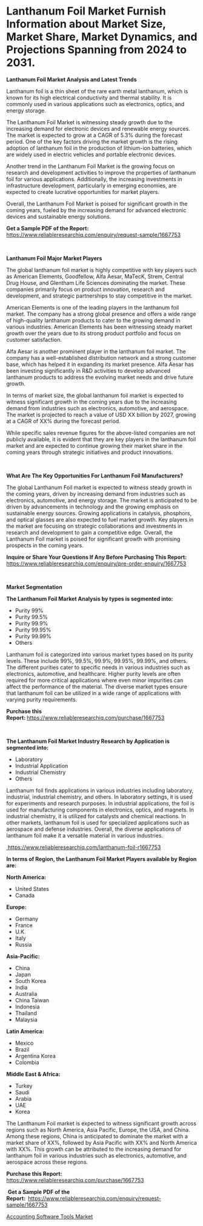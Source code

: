 <p><h1>Lanthanum Foil Market Furnish Information about Market Size, Market Share, Market Dynamics, and Projections Spanning from 2024 to 2031.</h1></p><p><strong>Lanthanum Foil Market Analysis and Latest Trends</strong></p>
<p><p>Lanthanum foil is a thin sheet of the rare earth metal lanthanum, which is known for its high electrical conductivity and thermal stability. It is commonly used in various applications such as electronics, optics, and energy storage.</p><p>The Lanthanum Foil Market is witnessing steady growth due to the increasing demand for electronic devices and renewable energy sources. The market is expected to grow at a CAGR of 5.3% during the forecast period. One of the key factors driving the market growth is the rising adoption of lanthanum foil in the production of lithium-ion batteries, which are widely used in electric vehicles and portable electronic devices.</p><p>Another trend in the Lanthanum Foil Market is the growing focus on research and development activities to improve the properties of lanthanum foil for various applications. Additionally, the increasing investments in infrastructure development, particularly in emerging economies, are expected to create lucrative opportunities for market players.</p><p>Overall, the Lanthanum Foil Market is poised for significant growth in the coming years, fueled by the increasing demand for advanced electronic devices and sustainable energy solutions.</p></p>
<p><strong>Get a Sample PDF of the Report:&nbsp;</strong> <a href="https://www.reliableresearchiq.com/enquiry/request-sample/1667753">https://www.reliableresearchiq.com/enquiry/request-sample/1667753</a></p>
<p>&nbsp;</p>
<p><strong>Lanthanum Foil Major Market Players</strong></p>
<p><p>The global lanthanum foil market is highly competitive with key players such as American Elements, Goodfellow, Alfa Aesar, MaTecK, Strem, Central Drug House, and Glentham Life Sciences dominating the market. These companies primarily focus on product innovation, research and development, and strategic partnerships to stay competitive in the market.</p><p>American Elements is one of the leading players in the lanthanum foil market. The company has a strong global presence and offers a wide range of high-quality lanthanum products to cater to the growing demand in various industries. American Elements has been witnessing steady market growth over the years due to its strong product portfolio and focus on customer satisfaction.</p><p>Alfa Aesar is another prominent player in the lanthanum foil market. The company has a well-established distribution network and a strong customer base, which has helped it in expanding its market presence. Alfa Aesar has been investing significantly in R&D activities to develop advanced lanthanum products to address the evolving market needs and drive future growth.</p><p>In terms of market size, the global lanthanum foil market is expected to witness significant growth in the coming years due to the increasing demand from industries such as electronics, automotive, and aerospace. The market is projected to reach a value of USD XX billion by 2027, growing at a CAGR of XX% during the forecast period.</p><p>While specific sales revenue figures for the above-listed companies are not publicly available, it is evident that they are key players in the lanthanum foil market and are expected to continue growing their market share in the coming years through strategic initiatives and product innovations.</p></p>
<p>&nbsp;</p>
<p><strong>What Are The Key Opportunities For Lanthanum Foil Manufacturers?</strong></p>
<p><p>The global Lanthanum Foil market is expected to witness steady growth in the coming years, driven by increasing demand from industries such as electronics, automotive, and energy storage. The market is anticipated to be driven by advancements in technology and the growing emphasis on sustainable energy sources. Growing applications in catalysis, phosphors, and optical glasses are also expected to fuel market growth. Key players in the market are focusing on strategic collaborations and investments in research and development to gain a competitive edge. Overall, the Lanthanum Foil market is poised for significant growth with promising prospects in the coming years.</p></p>
<p><strong>Inquire or Share Your Questions If Any Before Purchasing This Report:</strong> <a href="https://www.reliableresearchiq.com/enquiry/pre-order-enquiry/1667753">https://www.reliableresearchiq.com/enquiry/pre-order-enquiry/1667753</a></p>
<p>&nbsp;</p>
<p><strong>Market Segmentation</strong></p>
<p><strong>The Lanthanum Foil Market Analysis by types is segmented into:</strong></p>
<p><ul><li>Purity 99%</li><li>Purity 99.5%</li><li>Purity 99.9%</li><li>Purity 99.95%</li><li>Purity 99.99%</li><li>Others</li></ul></p>
<p><p>Lanthanum foil is categorized into various market types based on its purity levels. These include 99%, 99.5%, 99.9%, 99.95%, 99.99%, and others. The different purities cater to specific needs in various industries such as electronics, automotive, and healthcare. Higher purity levels are often required for more critical applications where even minor impurities can affect the performance of the material. The diverse market types ensure that lanthanum foil can be utilized in a wide range of applications with varying purity requirements.</p></p>
<p><strong>Purchase this Report:&nbsp;</strong><a href="https://www.reliableresearchiq.com/purchase/1667753">https://www.reliableresearchiq.com/purchase/1667753</a></p>
<p>&nbsp;</p>
<p><strong>The Lanthanum Foil Market Industry Research by Application is segmented into:</strong></p>
<p><ul><li>Laboratory</li><li>Industrial Application</li><li>Industrial Chemistry</li><li>Others</li></ul></p>
<p><p>Lanthanum foil finds applications in various industries including laboratory, industrial, industrial chemistry, and others. In laboratory settings, it is used for experiments and research purposes. In industrial applications, the foil is used for manufacturing components in electronics, optics, and magnets. In industrial chemistry, it is utilized for catalysts and chemical reactions. In other markets, lanthanum foil is used for specialized applications such as aerospace and defense industries. Overall, the diverse applications of lanthanum foil make it a versatile material in various industries.</p></p>
<p><a href="https://www.reliableresearchiq.com/lanthanum-foil-r1667753">&nbsp;https://www.reliableresearchiq.com/lanthanum-foil-r1667753</a></p>
<p><strong>In terms of Region, the Lanthanum Foil Market Players available by Region are:</strong></p>
<p>
    <p> <strong> North America: </strong>
        <ul>
            <li>United States</li>
            <li>Canada</li>
        </ul>
        </p> 
    <p> <strong> Europe: </strong>
        <ul>
            <li>Germany</li>
            <li>France</li>
            <li>U.K.</li>
            <li>Italy</li>
            <li>Russia</li>
        </ul>
        </p> 
    <p> <strong> Asia-Pacific: </strong>
        <ul>
            <li>China</li>
            <li>Japan</li>
            <li>South Korea</li>
            <li>India</li>
            <li>Australia</li>
            <li>China Taiwan</li>
            <li>Indonesia</li>
            <li>Thailand</li>
            <li>Malaysia</li>
        </ul>
        </p> 
    <p> <strong> Latin America: </strong>
        <ul>
            <li>Mexico</li>
            <li>Brazil</li>
            <li>Argentina Korea</li>
            <li>Colombia</li>
        </ul>
        </p> 
    <p> <strong> Middle East & Africa: </strong>
        <ul>
            <li>Turkey</li>
            <li>Saudi</li>
            <li>Arabia</li>
            <li>UAE</li>
            <li>Korea</li>
        </ul>
    </p>
    </p>
<p><p>The Lanthanum Foil market is expected to witness significant growth across regions such as North America, Asia Pacific, Europe, the USA, and China. Among these regions, China is anticipated to dominate the market with a market share of XX%, followed by Asia Pacific with XX% and North America with XX%. This growth can be attributed to the increasing demand for lanthanum foil in various industries such as electronics, automotive, and aerospace across these regions.</p></p>
<p><strong>Purchase this Report: </strong><a href="https://www.reliableresearchiq.com/purchase/1667753">https://www.reliableresearchiq.com/purchase/1667753</a></p>
<p>&nbsp;<strong>Get a Sample PDF of the Report:&nbsp;&nbsp;</strong><a href="https://www.reliableresearchiq.com/enquiry/request-sample/1667753">https://www.reliableresearchiq.com/enquiry/request-sample/1667753</a></p>
<p><strong></strong></p>
<p><p><a href="https://github.com/sosoelmasry38/Market-Research-Report-List-1/blob/main/accounting-software-tools-market.md">Accounting Software Tools Market</a></p></p>